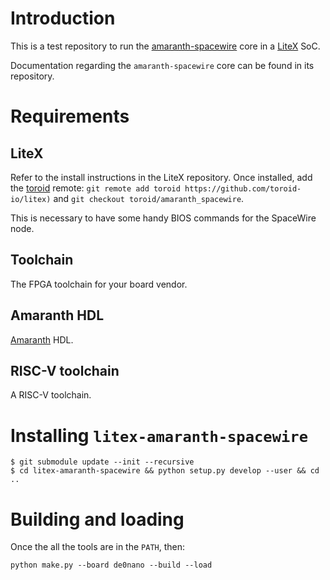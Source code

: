 # Introduction

This is a test repository to run the
[amaranth-spacewire](https://github.com/Toroid-io/amaranth-spacewire)
core in a [LiteX](https://github.com/enjoy-digital/litex/) SoC.

Documentation regarding the `amaranth-spacewire` core can be found in
its repository.

# Requirements

## LiteX

Refer to the install instructions in the LiteX repository. Once
installed, add the [toroid](https://github.com/toroid-io/litex) remote:
`git remote add toroid https://github.com/toroid-io/litex)` and `git
checkout toroid/amaranth_spacewire`.

This is necessary to have some handy BIOS commands for the SpaceWire
node.

## Toolchain

The FPGA toolchain for your board vendor.

## Amaranth HDL

[Amaranth](https://github.com/amaranth-lang/amaranth) HDL.

## RISC-V toolchain

A RISC-V toolchain.

# Installing `litex-amaranth-spacewire`

```
$ git submodule update --init --recursive
$ cd litex-amaranth-spacewire && python setup.py develop --user && cd ..
```

# Building and loading

Once the all the tools are in the `PATH`, then:

`python make.py --board de0nano --build --load`

